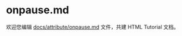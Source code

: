 onpause.md
===

欢迎您编辑 <a target="__blank" href="https://github.com/jaywcjlove/html-tutorial/blob/master/docs/attribute/onpause.md">docs/attribute/onpause.md</a> 文件，共建 HTML Tutorial 文档。